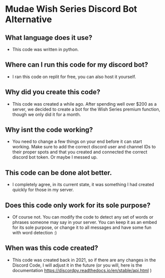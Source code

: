 # Mudae Wish Series Discord Bot Alternative
 
## What language does it use?
- This code was written in python.

## Where can I run this code for my discord bot?
- I ran this code on replit for free, you can also host it yourself.

## Why did you create this code?
- This code was created a while ago. After spending well over $200 as a server, we decided to create a bot for the Wish Series premium function, though we only did it for a month.

## Why isnt the code working?
- You need to change a few things on your end before it can start working. Make sure to add the correct discord user and channel IDs to their proper spots and that you created and connected the correct discord bot token. Or maybe I messed up.

## This code can be done alot better.
- I completely agree, in its current state, it was something I had created quickly for those in my server.

## Does this code only work for its sole purpose?
- Of course not. You can modify the code to detect any set of words or phrases someone may say in your server. You can keep it as an embed for its sole purpose, or change it to all messages and have some fun with word detection :)

## When was this code created?
- This code was created back in 2021, so if there are any changes in the Discord Code, I will adjust it in the future (or you will, here is the documentation https://discordpy.readthedocs.io/en/stable/api.html )
